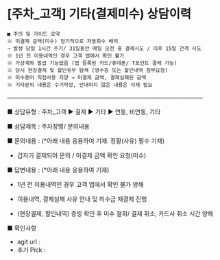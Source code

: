 # [주차_고객] 기타(결제미수) 상담이력

```
■ 주의 및 가이드 요약  
※ 미결제 금액(미수) 정기적으로 자동회수 배치   
→ 발생 당일 1시간 주기/ 31일동안 매일 오전 중 결제시도 / 이후 15일 간격 시도  
※ 1년 전 이용내역인 경우 고객 앱에서 확인 불가  
※ 가상계좌 발급 기능없음 (앱 등록된 카드/휴대폰/ T포인트 결제 가능)  
※ 당시 현장결제 및 할인유무 탐색 (영수증 또는 할인내역 첨부요청)  
※ 미수용어 직접사용 지양 → 미결제 금액, 결제실패된 금액  
※ 기타문의 내용은 수기작성, 안내하지 않은 내용은 삭제 필요
```

──────────────────────────────────────────────

■ 상담유형 : 주차\_고객 ▶ 결제 ▶ 기타 ▶ 연동, 비연동, 기타

■ 상담제목 : 주차장명/ 문의내용

■ 문의내용 : (\*아래 내용 응용하여 기재. 정황(사유) 필수 기재)  
- 갑자기 결제되어 문의 / 미결제 금액 확인 요청(미수)

■ 답변내용 : (\*아래 내용 응용하여 기재)

- 1년 전 이용내역인 경우 고객 앱에서 확인 불가 양해  
- 이용내역, 결제실패 사유 안내 및 미수금 재결제 진행

- (현장결제, 할인내역) 증빙 확인 후 미수 철회/ 결제 취소, 카드사 취소 시간 양해

■ 확인사항  
- agit url :  
- 추가 Pick :